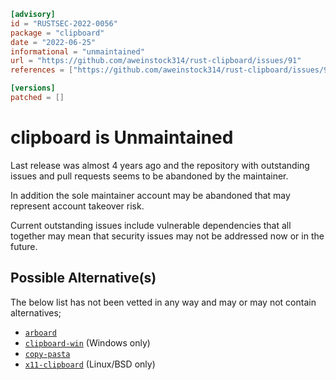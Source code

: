 ```toml
[advisory]
id = "RUSTSEC-2022-0056"
package = "clipboard"
date = "2022-06-25"
informational = "unmaintained"
url = "https://github.com/aweinstock314/rust-clipboard/issues/91"
references = ["https://github.com/aweinstock314/rust-clipboard/issues/90"]

[versions]
patched = []
```

# clipboard is Unmaintained

Last release was almost 4 years ago and the repository with outstanding issues and pull requests seems to be abandoned by the maintainer.

In addition the sole maintainer account may be abandoned that may represent account takeover risk.

Current outstanding issues include vulnerable dependencies that all together may mean that security issues may not be addressed now or in the future.

## Possible Alternative(s)

The below list has not been vetted in any way and may or may not contain alternatives;

- [`arboard`](https://crates.io/crates/arboard)
- [`clipboard-win`](https://crates.io/crates/clipboard-win) (Windows only)
- [`copy-pasta`](https://crates.io/crates/copypasta)
- [`x11-clipboard`](https://crates.io/crates/x11-clipboard) (Linux/BSD only)
